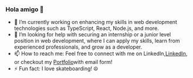 ### Hola amigo 👋




- 🔭 I’m currently working on enhancing my skills in web development technologies such as TypeScript, React, Node.js, and more. 
- 🤔 I’m looking for help with securing an internship or a junior level position in web development, where I can apply my skills, learn from experienced professionals, and grow as a developer.
- 📫 How to reach me: Feel free to connect with me on LinkedIn,[LinkedIn](https://www.linkedin.com/in/tommimaki), or checkout my [Portfolio](https://tommimaki.com/)with email form!
- ⚡ Fun fact: I love skateboarding! ☮

